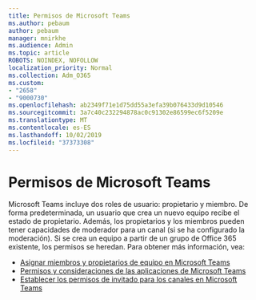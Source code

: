 ```yaml
---
title: Permisos de Microsoft Teams
ms.author: pebaum
author: pebaum
manager: mnirkhe
ms.audience: Admin
ms.topic: article
ROBOTS: NOINDEX, NOFOLLOW
localization_priority: Normal
ms.collection: Adm_O365
ms.custom:
- "2658"
- "9000730"
ms.openlocfilehash: ab2349f71e1d75dd55a3efa39b076433d9d10546
ms.sourcegitcommit: 3a7c40c232294878ac0c91302e86599ec6f5209e
ms.translationtype: MT
ms.contentlocale: es-ES
ms.lasthandoff: 10/02/2019
ms.locfileid: "37373308"
---
```

# <a name="microsoft-teams-permissions"></a>Permisos de Microsoft Teams

Microsoft Teams incluye dos roles de usuario: propietario y miembro. De forma predeterminada, un usuario que crea un nuevo equipo recibe el estado de propietario. Además, los propietarios y los miembros pueden tener capacidades de moderador para un canal (si se ha configurado la moderación). Si se crea un equipo a partir de un grupo de Office 365 existente, los permisos se heredan. Para obtener más información, vea:

- [Asignar miembros y propietarios de equipo en Microsoft Teams](https://docs.microsoft.com/microsoftteams/assign-roles-permissions)
- [Permisos y consideraciones de las aplicaciones de Microsoft Teams](https://docs.microsoft.com/microsoftteams/app-permissions)
- [Establecer los permisos de invitado para los canales en Microsoft Teams](https://support.office.com/article/4756c468-2746-4bfd-a582-736d55fcc169)
